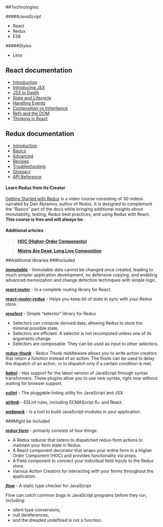 ##Technologies:

#####_JavaScript_

* React
* Redux
* ES6

#####_Styles_
* Less

## React documentation

* [Introduction](https://facebook.github.io/react/docs/hello-world.html)
* [Introducing JSX](https://facebook.github.io/react/docs/introducing-jsx.html)
* [JSX In Depth](https://facebook.github.io/react/docs/jsx-in-depth.html)
* [State and Lifecycle](https://facebook.github.io/react/docs/state-and-lifecycle.html)
* [Handling Events](https://facebook.github.io/react/docs/handling-events.html)
* [Composition vs Inheritance](https://facebook.github.io/react/docs/composition-vs-inheritance.html)
* [Refs and the DOM](https://facebook.github.io/react/docs/refs-and-the-dom.html)
* [Thinking in React](https://facebook.github.io/react/docs/thinking-in-react.html)

## Redux documentation

* [Introduction](http://redux.js.org/docs/introduction/index.html)
* [Basics](http://redux.js.org/docs/basics/index.html)
* [Advanced](http://redux.js.org/docs/advanced/index.html)
* [Recipes](http://redux.js.org/docs/recipes/index.html)
* [Troubleshooting](http://redux.js.org/docs/Troubleshooting.html)
* [Glossary](http://redux.js.org/docs/Glossary.html)
* [API Reference](http://redux.js.org/docs/api/index.html)

#### Learn Redux from Its Creator

[Getting Started with Redux](https://egghead.io/series/getting-started-with-redux) is a video course consisting of 
30 videos narrated by Dan Abramov, author of Redux. It is designed to complement the 
“Basics” part of the docs while bringing additional insights about immutability, testing, 
Redux best practices, and using Redux with React. **This course is free and will always be.**

#### Additional articles 

>**[HOC (Higher-Order Components)](https://facebook.github.io/react/docs/higher-order-components.html)**

>**[Mixins Are Dead. Long Live Composition](https://medium.com/@dan_abramov/mixins-are-dead-long-live-higher-order-components-94a0d2f9e750#.wyfzsauqe)**

##Additional libraries 
###Included

**_[immutable](https://facebook.github.io/immutable-js/)_** - Immutable data cannot be changed once created, 
leading to much simpler application development, no defensive copying, and enabling advanced memoization and change detection techniques with simple logic.

**_[react router](https://github.com/ReactTraining/react-router/)_** - Is a complete routing library for React.

**_[react-router-redux](https://github.com/reactjs/react-router-redux/)_** - Helps you keep bit of state in sync with your Redux store.

**_[reselect](https://github.com/reactjs/reselect/)_** - Simple “selector” library for Redux
* Selectors can compute derived data, allowing Redux to store the minimal possible state.
* Selectors are efficient. A selector is not recomputed unless one of its arguments change.
* Selectors are composable. They can be used as input to other selectors.

**_[redux-thunk](https://github.com/gaearon/redux-thunk/)_** - Redux Thunk middleware allows you to write action 
creators that return a function instead of an action. The thunk can be used to delay the dispatch of an action, or to dispatch only if a certain condition is met.

**_[babel](https://babeljs.io/)_** - Has support for the latest version of JavaScript through syntax 
transformers. These plugins allow you to use new syntax, right now without waiting for browser support.

**_[eslint](http://eslint.org/)_** - The pluggable linting utility for JavaScript and JSX

**_[airbnb](https://github.com/airbnb/javascript/)_** - ESLint rules, including ECMAScript 6+ and React.

**_[webpack](https://webpack.github.io/)_** - Is a tool to build JavaScript modules in your application.

###Might be included

**_[redux form](http://redux-form.com/)_** - primarily consists of four things:                                           
* A Redux reducer that listens to dispatched redux-form actions to maintain your form state in Redux.
* A React component decorator that wraps your entire form in a Higher Order Component (HOC) and provides functionality via props.
* A Field component to connect your individual field inputs to the Redux store.
* Various Action Creators for interacting with your forms throughout the application.

**_[flow](https://flowtype.org/)_** - A static type checker for JavaScript
 
Flow can catch common bugs in JavaScript programs before they run, including:
* silent type conversions,
* null dereferences,
* and the dreaded undefined is not a function.